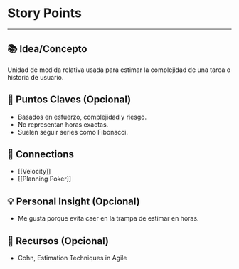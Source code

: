 # **Story Points**

---

## 📚 Idea/Concepto

Unidad de medida relativa usada para estimar la complejidad de una tarea o historia de usuario.

## 📌 Puntos Claves (Opcional)

- Basados en esfuerzo, complejidad y riesgo.
- No representan horas exactas.
- Suelen seguir series como Fibonacci.

## 🔗 Connections

- [[Velocity]]
- [[Planning Poker]]

## 💡 Personal Insight (Opcional)

- Me gusta porque evita caer en la trampa de estimar en horas.

## 🧾 Recursos (Opcional)

- Cohn, Estimation Techniques in Agile
